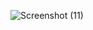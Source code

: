 ![Screenshot (11)](https://user-images.githubusercontent.com/98566671/155921340-03800a08-5297-4c4a-a4d4-898ac792cf5b.png)

